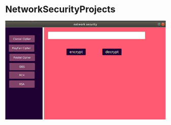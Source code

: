 # NetworkSecurityProjects


![alt text](https://github.com/Ahmed7Elsawy/NetworkSecurityProjects/blob/master/network.png)
